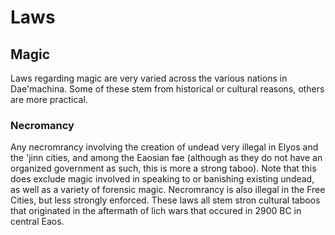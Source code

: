 # Laws


## Magic

Laws regarding magic are very varied across the various nations in Dae'machina. Some of these stem from historical or cultural reasons, others are more practical.

### Necromancy

Any necromrancy involving the creation of undead very illegal in Elyos and the 'jinn cities, and among the Eaosian fae (although as they do not have an organized government as such, this is more a strong taboo).
Note that this does exclude magic involved in speaking to or banishing existing undead, as well as a variety of forensic magic.
Necromrancy is also illegal in the Free Cities, but less strongly enforced. These laws all stem stron cultural taboos that originated in the aftermath of lich wars that occured in 2900 BC in central Eaos.